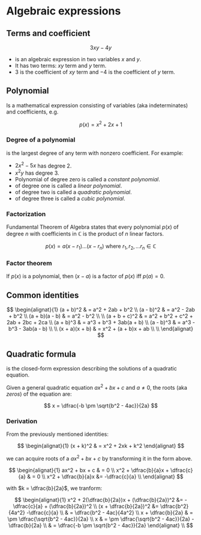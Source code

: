# Algebraic expressions

<style>
.md-logo img {
  content: url('/maths/maths-light.svg');
}

:root [data-md-color-scheme=slate] .md-logo img  {
  content: url('/maths/maths-night.svg');
}
</style>

## Terms and coefficient

$$
3xy - 4y
$$

- is an algebraic expression in two variables $x$ and $y$.
- It has two terms: $xy$ term and $y$ term.
- $3$ is the coefficient of $xy$ term and $-4$ is the coefficient of $y$ term.

## Polynomial

Is a mathematical expression consisting of variables (aka indeterminates) and coefficients, e.g.

$$
p(x) = x^2 + 2x + 1
$$

### Degree of a polynomial

is the largest degree of any term with nonzero coefficient. For example:

- $2x^2 - 5x$ has degree 2.
- $x^2y$ has degree 3.
- Polynomial of degree zero is called a _constant polynomial_.
- of degree one is called a _linear polynomial_.
- of degree two is called a _quadratic polynomial_.
- of degree three is called a _cubic polynomial_.

### Factorization

Fundamental Theorem of Algebra states that every polynomial $p(x)$ of degree $n$ with coefficients in $\mathbb{C}$ is the product of $n$ linear factors.

$$
p(x) = a(x - r_1)\ldots(x - r_n) \text{ where } r_1, r_2, \ldots r_n \in \mathbb{C}
$$

### Factor theorem

If $p(x)$ is a polynomial, then $(x - a)$ is a factor of $p(x)$ iff $p(a) = 0$.

## Common identities

$$
\begin{alignat}{1}
(a + b)^2 & = a^2 + 2ab + b^2 \\
(a - b)^2 & = a^2 - 2ab + b^2 \\
(a + b)(a - b) & = a^2 - b^2 \\
\\
(a + b + c)^2 & = a^2 + b^2 + c^2 + 2ab + 2bc + 2ca \\
(a + b)^3 & = a^3 + b^3 + 3ab(a + b) \\
(a - b)^3 & = a^3 - b^3 - 3ab(a - b) \\
\\
(x + a)(x + b) & = x^2 + (a + b)x + ab \\
\\
\end{alignat}
$$

## Quadratic formula

is the closed-form expression describing the solutions of a quadratic equation.

Given a general quadratic equation $ax^2 + bx + c$ and $a \not = 0$, the roots (aka _zeros_) of the equation are:

$$
x = \dfrac{-b \pm \sqrt{b^2 - 4ac}}{2a}
$$

### Derivation

From the previously mentioned identities:

$$
\begin{alignat}{1}
(x + k)^2 & = x^2 + 2xk + k^2
\end{alignat}
$$

we can acquire roots of a $ax^2 + bx + c$ by transforming it in the form above.

$$
\begin{alignat}{1}
ax^2 + bx + c & = 0 \\
x^2 + \dfrac{b}{a}x + \dfrac{c}{a} & = 0 \\
x^2 + \dfrac{b}{a}x &= -\dfrac{c}{a} \\
\end{alignat}
$$

with $k = \dfrac{b}{2a}$, we tranform:

$$
\begin{alignat}{1}
x^2 + 2(\dfrac{b}{2a})x + (\dfrac{b}{2a})^2 &= -\dfrac{c}{a} + (\dfrac{b}{2a})^2 \\
(x + \dfrac{b}{2a})^2 &= \dfrac{b^2}{4a^2} -\dfrac{c}{a} \\
& = \dfrac{b^2 - 4ac}{4a^2} \\
x + \dfrac{b}{2a} & = \pm \dfrac{\sqrt{b^2 - 4ac}}{2a} \\
x & = \pm \dfrac{\sqrt{b^2 - 4ac}}{2a} - \dfrac{b}{2a} \\
& = \dfrac{-b \pm \sqrt{b^2 - 4ac}}{2a}
\end{alignat} \\
$$
